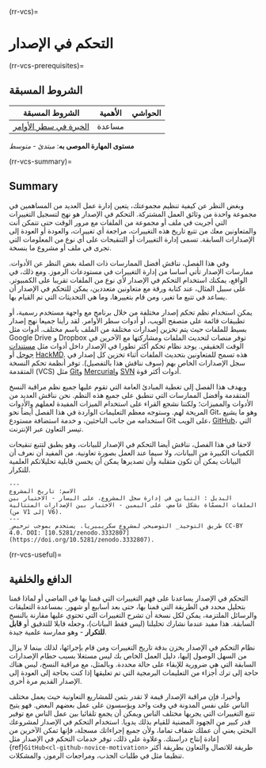(rr-vcs)=
# التحكم في الإصدار

(rr-vcs-prerequisites)=
## الشروط المسبقة

| الشروط المسبقة                                                                     | الأهمية | الحواشي |
| ---------------------------------------------------------------------------------- | ------- | ------- |
| [الخبرة في سطر الأوامر](https://programminghistorian.org/en/lessons/intro-to-bash) | مساعدة  |         |

**مستوى المهارة الموصى به**: _مبتدئ - متوسط_

(rr-vcs-summary)=
## Summary

وبغض النظر عن كيفية تنظيم مجموعتك، يتعين إدارة عمل العديد من المساهمين في مجموعة واحدة من وثائق العمل المشتركة. التحكم في الإصدار هو نهج لتسجيل التغييرات التي أجريت في ملف أو مجموعة من الملفات مع مرور الوقت حتى تتمكن أنت والمتعاونين معك من تتبع تاريخ هذه التغييرات، مراجعة أي تغييرات، والعودة أو العودة إلى الإصدارات السابقة. تسمى إدارة التغييرات أو التنقيحات على أي نوع من المعلومات التي تجرى في ملف أو مشروع ما بنسخة.

وفي هذا الفصل، نناقش أفضل الممارسات ذات الصلة بغض النظر عن الأدوات. ممارسات الإصدار تأتي أساسا من إدارة التغييرات في مستودعات الرموز. ومع ذلك، في الواقع، يمكنك استخدام التحكم في الإصدار لأي نوع من الملفات تقريبا على الكمبيوتر. على سبيل المثال، عند كتابة ورقة مع متعاونين متعددين، يمكن للتحكم في الإصدار أن يساعد في تتبع ما تغير، ومن قام بتغييرها، وما هي التحديثات التي تم القيام بها.

يمكن استخدام نظم تحكم إصدار مختلفة من خلال برنامج مع واجهة مستخدم رسمية، أو تطبيقات قائمة على متصفح الويب، أو أدوات سطر الأوامر. لقد رأينا جميعا نهج إصدار بسيط للملفات حيث يتم تخزين إصدارات مختلفة من الملف باسم مختلف. أدوات مثل Google Drive و Dropbox توفر منصات لتحديث الملفات ومشاركتها مع الآخرين في الوقت الحقيقي. يوجد نظام تحكم أكثر تطورا في الإصدار داخل أدوات مثل [مستندات جوجل](https://docs.google.com/) أو [HackMD](http://hackmd.io/). هذه تسمح للمتعاونين بتحديث الملفات أثناء تخزين كل إصدار في سجل الإصدارات الخاص بهم (سوف نناقش هذا بالتفصيل). توفر أنظمة تحكم النسخة المتقدمة (VCS) مثل [Git](https://en.wikipedia.org/wiki/Git)و [Mercurial](https://www.mercurial-scm.org/)و [SVN](https://subversion.apache.org/) أدوات أكثر قوة.

ويهدف هذا الفصل إلى تغطية المبادئ العامة التي تقوم عليها جميع نظم مراقبة النسخ المتقدمة وأفضل الممارسات التي تنطبق على جميع هذه النظم. نحن نناقش العديد من الأدوات والمميزات؛ ولكننا نشجع القراء على استخدام الميزات المفيدة لعملهم والأدوات المريحة لهم. وستوجه معظم التعليمات الواردة في هذا الفصل أيضاً نحو Git، وهو ما يشيع استخدامه من جانب الباحثين، و خدمة استضافة مستودع Git على الويب، [GitHub](https://github.com/)، التي تيسر التعاون عبر الإنترنت.

لاحقا في هذا الفصل، نناقش أيضا التحكم في الإصدار للبيانات، وهو يطبق لتتبع تنقيحات الكميات الكبيرة من البيانات، ولا سيما عند العمل بصورة تعاونية. من المفيد أن نعرف أن البيانات يمكن أن تكون متقلبة وأن تصديرها يمكن أن يحسن قابلية تحليلاتكم العلمية للتكرار.

```{figure}  ../figures/project-history.jpg
---
الاسم: تاريخ المشروع
البديل : التباين في إدارة سجل المشروع. على اليسار - الاختيار بين الملفات المسمّاة بشكل غامض. على اليمين - الاختيار بين الإصدارات المتتالية (من V1 إلى V6).
---
_طريق التوحيد_ التوضيحي لمشروع سكريبيريا. يستخدم بموجب ترخيص CC-BY 4.0. DOI: [10.5281/zenodo.3332807] (https://doi.org/10.5281/zenodo.3332807).
```

(rr-vcs-useful)=
## الدافع والخلفية

التحكم في الإصدار يساعدنا على فهم التغييرات التي قمنا بها في الماضي أو لماذا قمنا بتحليل محدد في الطريقة التي قمنا بها، حتى بعد أسابيع أو شهور. بمساعدة التعليقات والرسائل الملتزمة، يمكن لكل نسخة أن تشرح التغييرات التي تحتوي عليها مقارنة بالنسخ السابقة. هذا مفيد عندما نشارك تحليلنا (ليس فقط البيانات)، وجعله قابلا للتدقيق أو **قابل للتكرار** - وهو ممارسة علمية جيدة.

نظام التحكم في الإصدار يخزن بدقة تاريخ التغييرات ومن قام بإجرائها، لذلك بينما لا يزال من السهل الوصول إليها، دليل العمل الخاص بك ليس مستغلا بسبب حطام الإصدارات السابقة التي هي ضرورية للإبقاء على حالة محددة. وبالمثل، مع مراقبة النسخ، ليس هناك حاجة إلى ترك أجزاء من التعليمات البرمجية التي تم تعليقها إذا كنت بحاجة إلى العودة إلى الإصدار القديم مرة أخرى.


وأخيرا، فإن مراقبة الإصدار قيمة لا تقدر بثمن للمشاريع التعاونية حيث يعمل مختلف الناس على نفس المدونة في وقت واحد ويؤسسون على عمل بعضهم البعض. فهو يتيح تتبع التغييرات التي يجريها مختلف الناس ويمكن أن يجمع تلقائيا بين عمل الناس مع توفير قدر كبير من الجهود المضنية للقيام بذلك يدويا. استخدام التحكم في الإصدار لمشروعك البحثي يعني أن عملك شفاف تماما، ولأن جميع إجراءاتك مسجلة، فإنها تمكن الآخرين من إعادة إنتاج دراستك. وعلاوة على ذلك، توفر خدمات التحكم في الإصدار مثل {ref}`GitHub<cl-github-novice-motivation>` طريقة للاتصال والتعاون بطريقة أكثر تنظيما مثل في طلبات الجذب، ومراجعات الرموز، والمشكلات.
